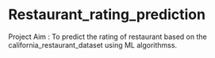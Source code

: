 # Restaurant_rating_prediction
Project Aim : To predict the rating of restaurant based on the california_restaurant_dataset using ML algorithmss.
